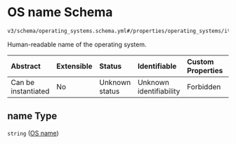 # OS name Schema

```txt
v3/schema/operating_systems.schema.yml#/properties/operating_systems/items/properties/name
```

Human-readable name of the operating system.

| Abstract            | Extensible | Status         | Identifiable            | Custom Properties | Additional Properties | Access Restrictions | Defined In                                                          |
| :------------------ | :--------- | :------------- | :---------------------- | :---------------- | :-------------------- | :------------------ | :------------------------------------------------------------------ |
| Can be instantiated | No         | Unknown status | Unknown identifiability | Forbidden         | Allowed               | none                | [device.schema.json*](../device.schema.json "open original schema") |

## name Type

`string` ([OS name](device-properties-operating-systems-operating-system-properties-os-name.md))
